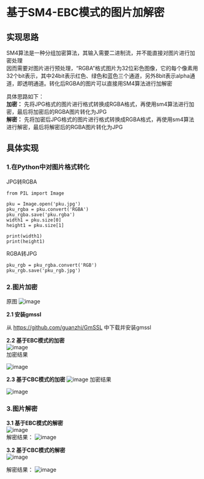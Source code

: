 # 基于SM4-EBC模式的图片加解密
## 实现思路
SM4算法是一种分组加密算法，其输入需要二进制流，并不能直接对图片进行加密处理  
因而需要对图片进行预处理，“RGBA”格式图片为32位彩色图像，它的每个像素用32个bit表示，其中24bit表示红色、绿色和蓝色三个通道，另外8bit表示alpha通道，即透明通道。转化后RGBA的图片可以直接用SM4算法进行加解密  
  
具体思路如下：  
**加密：** 先将JPG格式的图片进行格式转换成RGBA格式，再使用sm4算法进行加密，最后将加密后的RGBA图片转化为JPG  
**解密：** 先将加密后JPG格式的图片进行格式转换成RGBA格式，再使用sm4算法进行解密，最后将解密后的RGBA图片转化为JPG  

## 具体实现
### 1.在Python中对图片格式转化  
JPG转RGBA  
```
from PIL import Image
 
pku = Image.open('pku.jpg')
pku_rgba = pku.convert('RGBA')
pku_rgba.save('pku.rgba')
width1 = pku.size[0]
height1 = pku.size[1]

print(width1)
print(height1)
```
RGBA转JPG
```
pku_rgb = pku_rgba.convert('RGB')
pku_rgb.save('pku_rgb.jpg')
```

### 2.图片加密 
原图 
![image](https://github.com/zjc960118/sm4/blob/master/image/sm4_pku/pku.jpg)  

**2.1 安装gmssl**  
  
从 https://github.com/guanzhi/GmSSL 中下载并安装gmssl 

**2.2 基于EBC模式的加密**  
![image](https://github.com/zjc960118/sm4/blob/master/image/%E8%BF%90%E8%A1%8C%E6%88%AA%E5%9B%BE/%E5%B1%8F%E5%B9%95%E5%BF%AB%E7%85%A7%202019-10-20%20%E4%B8%8A%E5%8D%882.32.40.png)  
加密结果 

![image](https://github.com/zjc960118/sm4/blob/master/image/sm4_pku/pku_ecb.jpg) 

**2.3 基于CBC模式的加密** 
![image](https://github.com/zjc960118/sm4/blob/master/image/sm4_pku/pku_cbc.jpg) 
加密结果

![image](https://github.com/zjc960118/sm4/blob/master/image/sm4_pku/pku.jpg) 

### 3.图片解密  
**3.1 基于EBC模式的解密**  
![image](https://github.com/zjc960118/sm4/blob/master/image/%E8%BF%90%E8%A1%8C%E6%88%AA%E5%9B%BE/%E5%B1%8F%E5%B9%95%E5%BF%AB%E7%85%A7%202019-10-20%20%E4%B8%8B%E5%8D%883.21.43.png)  
解密结果：
![image](https://github.com/zjc960118/sm4/blob/master/image/sm4_pku/pku_ecb_dec.jpg)
 
**3.2 基于CBC模式的解密**   
![image](https://github.com/zjc960118/sm4/blob/master/image/%E8%BF%90%E8%A1%8C%E6%88%AA%E5%9B%BE/%E5%B1%8F%E5%B9%95%E5%BF%AB%E7%85%A7%202019-10-20%20%E4%B8%8B%E5%8D%883.22.56.png)  

解密结果：
![image](https://github.com/zjc960118/sm4/blob/master/image/sm4_pku/pku_cbc_dec.jpg)





